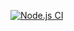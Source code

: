[![Node.js CI](https://github.com/hannie1126/actions/actions/workflows/node.js.yml/badge.svg)](https://github.com/hannie1126/actions/actions/workflows/node.js.yml)
